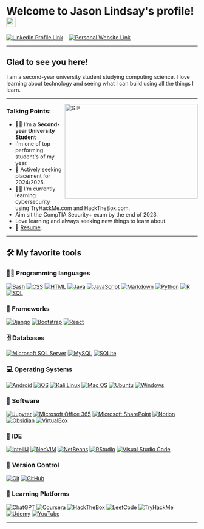 # Welcome to Jason Lindsay's profile! <img src="https://media.giphy.com/media/hvRJCLFzcasrR4ia7z/giphy.gif" width="25px">

<a href="https://www.linkedin.com/in/jason-lindsay-7b68b1251" target="_blank" ><img src="https://img.shields.io/badge/%3C-230077B5.svg?logo=LinkedIn&label=LinkedIn" alt="LinkedIn Profile Link" /></a>&nbsp;&nbsp;&nbsp;&nbsp;<a href="https://concrete-brand-length.github.io" target="_blank"><img src="https://img.shields.io/badge/%3C-%2523121011.svg?logo=GitHub&label=Portfolio%20Website" alt="Personal Website Link" /></a>

---

## Glad to see you here!

I am a second-year university student studying computing science. I love learning about technology and seeing what I can build using all the things I learn.

---

<img align="right" alt="GIF" src="https://cdn.dribbble.com/users/730703/screenshots/6581243/avento.gif" width="350" height="250" />


### **Talking** Points:

- 👨‍🎓 I'm a **Second-year University Student** 
- I'm one of top performing student's of my year.
- 🔭 Actively seeking placement for 2024/2025.
- 👨‍🏫 I'm currently learning cybersecurity using TryHackMe.com and HackTheBox.com.
- Aim sit the CompTIA Security+ exam by the end of 2023.
- Love learning and always seeking new things to learn about.
- 📝 [Resume]().


---

## 🛠️ My favorite tools

### 👨‍💻 Programming languages

<p>
    <a href="#"><img alt="Bash" src="https://img.shields.io/badge/Bash-121011.svg?logo=gnu-bash&logoColor=white"></a>
    <a href="#"><img alt="CSS" src="https://img.shields.io/badge/CSS-1572B6.svg?logo=css3&logoColor=white"></a>
    <a href="#"><img alt="HTML" src="https://img.shields.io/badge/HTML-E34F26.svg?logo=html5&logoColor=white"></a>
    <a href="#"><img alt="Java" src="https://img.shields.io/badge/java-%23ED8B00.svg?logo=openjdk&logoColor=white"></a>
    <a href="#"><img alt="JavaScript" src="https://img.shields.io/badge/JavaScript-F7DF1E.svg?logo=javascript&logoColor=black"></a>
    <a href="#"><img alt="Markdown" src="https://img.shields.io/badge/Markdown-000000.svg?logo=markdown&logoColor=white"></a>
    <a href="#"><img alt="Python" src="https://img.shields.io/badge/Python-14354C.svg?logo=python&logoColor=white"></a>
    <a href="#"><img alt="R" src="https://img.shields.io/badge/R-276DC3?logo=r&logoColor=white"></a>
    <a href="#"><img alt="SQL" src="https://custom-icon-badges.herokuapp.com/badge/SQL-025E8C.svg?logo=database&logoColor=white"></a>
</p>

### 🧰 Frameworks

<p>
    <a href="#"><img alt="Django" src="https://img.shields.io/badge/Django-092E20?logo=django&logoColor=white"></a>
    <a href="#"><img alt="Bootstrap" src="https://img.shields.io/badge/Bootstrap-7952B3.svg?logo=bootstrap&logoColor=white"></a>
    <a href="#"><img alt="React" src="https://img.shields.io/badge/React-20232a.svg?logo=react&logoColor=%2361DAFB"></a>
</p>

### 🗄️ Databases

<p>
    <a href="#"><img alt="Microsoft SQL Server" src="https://img.shields.io/badge/Microsoft%20SQL%20Server-CC2927?logo=microsoft%20sql%20server&logoColor=white"></a>  
    <a href="#"><img alt="MySQL" src="https://img.shields.io/badge/MySQL-00f.svg?logo=mysql&logoColor=white"></a> 
    <a href="#"><img alt="SQLite" src="https://img.shields.io/badge/sqlite-%2307405e.svg?logo=sqlite&logoColor=white"></a> 
</p>

### 💻 Operating Systems

<p>
    <a href="#"><img alt="Android" src="https://img.shields.io/badge/Android-3DDC84?logo=android&logoColor=white"></a>
    <a href="#"><img alt="iOS" src="https://img.shields.io/badge/iOS-000000?logo=ios&logoColor=white"></a>
    <a href="#"><img alt="Kali Linux" src="https://img.shields.io/badge/Kali_Linux-557C94?logo=kali-linux&logoColor=white"></a>
    <a href="#"><img alt="Mac OS" src="https://img.shields.io/badge/mac%20os-000000?logo=apple&logoColor=white"></a>
    <a href="#"><img alt="Ubuntu" src="https://img.shields.io/badge/Ubuntu-E95420?logo=ubuntu&logoColor=white"></a>
    <a href="#"><img alt="Windows" src="https://img.shields.io/badge/Windows-0078D6?logo=windows&logoColor=white"></a>
</p>

### 💾 Software

<p>
    <a href="#"><img alt="Jupyter" src="https://img.shields.io/badge/Jupyter-F37626.svg?logo=Jupyter&logoColor=white"></a>
    <a href="#"><img alt="Microsoft Office 365" src="https://img.shields.io/badge/Microsoft_Office-D83B01?logo=microsoft-office&logoColor=white"></a>
    <a href="#"><img alt="Microsoft SharePoint" src="https://img.shields.io/badge/Microsoft_SharePoint-0078D4?logo=microsoft-sharepoint&logoColor=white"></a>
    <a href="#"><img alt="Notion" src="https://img.shields.io/badge/Notion-000000?logo=notion&logoColor=white"></a>
    <a href="#"><img alt="Obsidian" src="https://img.shields.io/badge/Obsidian-483699?logo=Obsidian&logoColor=white"></a>
    <a href="#"><img alt="VirtualBox" src="https://img.shields.io/badge/VirtualBox-21416b?logo=VirtualBox&logoColor=white"></a>
</p>

### 🔋 IDE

<p>
    <a href="#"><img alt="IntelliJ" src="https://img.shields.io/badge/IntelliJIDEA-000000.svg?logo=intellij-idea&logoColor=white)"></a>
    <a href="#"><img alt="NeoVIM" src="https://img.shields.io/badge/NeoVim-%2357A143.svg?logo=neovim&logoColor=white"></a>
    <a href="#"><img alt="NetBeans" src="https://img.shields.io/badge/NetBeansIDE-1B6AC6.svg?logo=apache-netbeans-ide&logoColor=white"></a>
    <a href="#"><img alt="RStudio" src="https://img.shields.io/badge/RStudio-75AADB?logo=RStudio&logoColor=white"></a>
    <a href="#"><img alt="Visual Studio Code" src="https://img.shields.io/badge/Visual%20Studio%20Code-0078d7.svg?logo=visual-studio-code&logoColor=white"></a>
    
</p>

### 📂 Version Control

<p>
    <a href="#"><img alt="Git" src="https://img.shields.io/badge/Git-F05033.svg?logo=git&logoColor=white"></a>
    <a href="#"><img alt="GitHub" src="https://img.shields.io/badge/github-%23121011.svg?logo=github&logoColor=white"></a>
</p>

### 💭 Learning Platforms

<p>
    <a href="#"><img alt="ChatGPT" src="https://img.shields.io/badge/chatGPT-74aa9c?logo=openai&logoColor=white"></a>
    <a href="#"><img alt="Coursera" src="https://img.shields.io/badge/Coursera-%230056D2.svg?logo=Coursera&logoColor=white"></a>
    <a href="#"><img alt="HackTheBox" src="https://img.shields.io/badge/HackTheBox-111927?logo=Hack%20The%20Box&logoColor=white"></a>
    <a href="#"><img alt="LeetCode" src="https://img.shields.io/badge/LeetCode-000000?logo=LeetCode&logoColor=white"></a> 
    <a href="#"><img alt="TryHackMe" src="https://img.shields.io/badge/-TryHackMe-%23212C42?logo=tryhackme&logoColor=white"></a> 
    <a href="#"><img alt="Udemy" src="https://img.shields.io/badge/Udemy-A435F0?logo=Udemy&logoColor=white"></a>
    <a href="#"><img alt="YouTube" src="https://img.shields.io/badge/YouTube-%23FF0000.svg?logo=YouTube&logoColor=white"></a>
</p>

---
